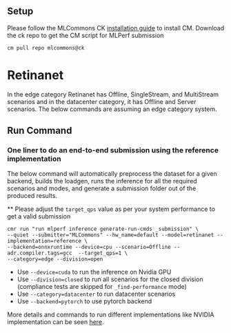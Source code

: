 ## Setup

Please follow the MLCommons CK [installation guide](https://github.com/mlcommons/ck/blob/master/docs/installation.md) to install CM.
Download the ck repo to get the CM script for MLPerf submission

```
cm pull repo mlcommons@ck
```

# Retinanet

In the edge category Retinanet has Offline, SingleStream, and MultiStream scenarios and in the datacenter category, it has Offline and Server scenarios. The below commands are assuming an edge category system. 

## Run Command

### One liner to do an end-to-end submission using the reference implementation

The below command will automatically preprocess the dataset for a given backend, builds the loadgen, runs the inference for all the required scenarios and modes, and generate a submission folder out of the produced results. 

** Please adjust the `target_qps` value as per your system performance to get a valid submission

```
cmr run "run mlperf inference generate-run-cmds _submission" \
--quiet --submitter="MLCommons" --hw_name=default --model=retinanet --implementation=reference \
--backend=onnxruntime --device=cpu --scenario=Offline --adr.compiler.tags=gcc  --target_qps=1 \
--category=edge --division=open
```

* Use `--device=cuda` to run the inference on Nvidia GPU
* Use `--division=closed` to run all scenarios for the closed division (compliance tests are skipped for `_find-performance` mode)
* Use `--category=datacenter` to run datacenter scenarios
* Use `--backend=pytorch` to use pytorch backend


More details and commands to run different implementations like NVIDIA implementation can be seen [here](https://github.com/ctuning/mlcommons-ck/tree/master/docs/mlperf/retinanet).


